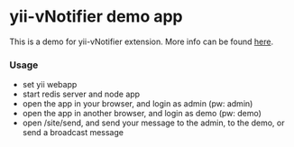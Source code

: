 # yii-vNotifier demo app

This is a demo for yii-vNotifier extension. More info can be found <a href="https://github.com/voidcontext/yii-vNotifer">here</a>.

### Usage

* set yii webapp
* start redis server and node app
* open the app in your browser, and login as admin (pw: admin)
* open the app in another browser, and login as demo (pw: demo)
* open /site/send, and send your message to the admin, to the demo, or send a broadcast message
